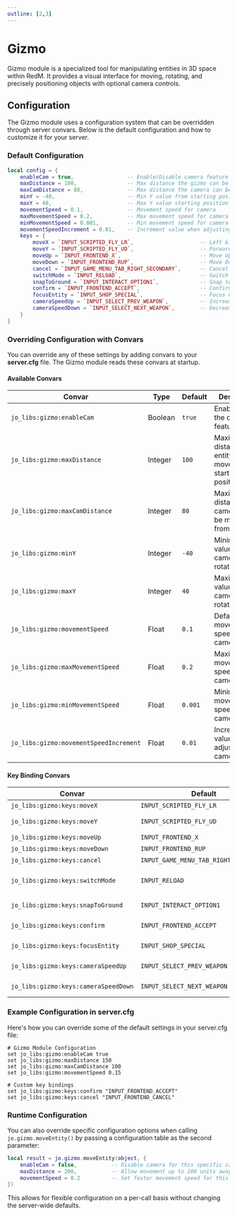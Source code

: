 ```yaml
---
outline: [2,3]
---
```

# Gizmo <BadgeClient/>

Gizmo module is a specialized tool for manipulating entities in 3D space within RedM. It provides a visual interface for moving, rotating, and precisely positioning objects with optional camera controls.

<!--@include: ./autodoc/autodoc_client_functions.md-->

## Configuration

The Gizmo module uses a configuration system that can be overridden through server convars. Below is the default configuration and how to customize it for your server.

### Default Configuration

```lua
local config = {
    enableCam = true,                 -- Enable/Disable camera feature
    maxDistance = 100,                -- Max distance the gizmo can be moved from starting position
    maxCamDistance = 80,              -- Max distance the camera can be moved from the player
    minY = -40,                       -- Min Y value from starting position for camera
    maxY = 40,                        -- Max Y value starting position for camera
    movementSpeed = 0.1,              -- Movement speed for camera
    maxMovementSpeed = 0.2,           -- Max movement speed for camera
    minMovementSpeed = 0.001,         -- Min movement speed for camera
    movementSpeedIncrement = 0.01,    -- Increment value when adjusting camera speed
    keys = {
        moveX = `INPUT_SCRIPTED_FLY_LR`,                     -- Left & Right (A-D)
        moveY = `INPUT_SCRIPTED_FLY_UD`,                     -- Forward & Backward (W-S)
        moveUp = `INPUT_FRONTEND_X`,                         -- Move Up (Q)
        moveDown = `INPUT_FRONTEND_RUP`,                     -- Move Down (E)
        cancel = `INPUT_GAME_MENU_TAB_RIGHT_SECONDARY`,      -- Cancel (X)
        switchMode = `INPUT_RELOAD`,                         -- Switch mode (R)
        snapToGround = `INPUT_INTERACT_OPTION1`,             -- Snap to ground (G)
        confirm = `INPUT_FRONTEND_ACCEPT`,                   -- Confirm (ENTER)
        focusEntity = `INPUT_SHOP_SPECIAL`,                  -- Focus entity (F)
        cameraSpeedUp = `INPUT_SELECT_PREV_WEAPON`,          -- Increase camera speed (Scroll UP)
        cameraSpeedDown = `INPUT_SELECT_NEXT_WEAPON`,        -- Decrease camera speed (Scroll DOWN)
    }
}
```

### Overriding Configuration with Convars

You can override any of these settings by adding convars to your **server.cfg** file. The Gizmo module reads these convars at startup.

#### Available Convars

| Convar | Type | Default | Description |
|--------|------|---------|-------------|
| `jo_libs:gizmo:enableCam` | Boolean | `true` | Enable/disable the camera feature |
| `jo_libs:gizmo:maxDistance` | Integer | `100` | Maximum distance entity can be moved from starting position |
| `jo_libs:gizmo:maxCamDistance` | Integer | `80` | Maximum distance camera can be moved from player |
| `jo_libs:gizmo:minY` | Integer | `-40` | Minimum Y value for camera rotation |
| `jo_libs:gizmo:maxY` | Integer | `40` | Maximum Y value for camera rotation |
| `jo_libs:gizmo:movementSpeed` | Float | `0.1` | Default movement speed for camera |
| `jo_libs:gizmo:maxMovementSpeed` | Float | `0.2` | Maximum movement speed for camera |
| `jo_libs:gizmo:minMovementSpeed` | Float | `0.001` | Minimum movement speed for camera |
| `jo_libs:gizmo:movementSpeedIncrement` | Float | `0.01` | Increment value when adjusting camera speed |

#### Key Binding Convars

| Convar | Default | Description |
|--------|---------|-------------|
| `jo_libs:gizmo:keys:moveX` | `INPUT_SCRIPTED_FLY_LR` | Move left/right |
| `jo_libs:gizmo:keys:moveY` | `INPUT_SCRIPTED_FLY_UD` | Move forward/backward |
| `jo_libs:gizmo:keys:moveUp` | `INPUT_FRONTEND_X` | Move up |
| `jo_libs:gizmo:keys:moveDown` | `INPUT_FRONTEND_RUP` | Move down |
| `jo_libs:gizmo:keys:cancel` | `INPUT_GAME_MENU_TAB_RIGHT_SECONDARY` | Cancel operation |
| `jo_libs:gizmo:keys:switchMode` | `INPUT_RELOAD` | Switch between translate/rotate modes |
| `jo_libs:gizmo:keys:snapToGround` | `INPUT_INTERACT_OPTION1` | Snap entity to ground |
| `jo_libs:gizmo:keys:confirm` | `INPUT_FRONTEND_ACCEPT` | Confirm placement |
| `jo_libs:gizmo:keys:focusEntity` | `INPUT_SHOP_SPECIAL` | Toggle focus on entity |
| `jo_libs:gizmo:keys:cameraSpeedUp` | `INPUT_SELECT_PREV_WEAPON` | Increase camera speed |
| `jo_libs:gizmo:keys:cameraSpeedDown` | `INPUT_SELECT_NEXT_WEAPON` | Decrease camera speed |

### Example Configuration in server.cfg

Here's how you can override some of the default settings in your server.cfg file:

```
# Gizmo Module Configuration
set jo_libs:gizmo:enableCam true
set jo_libs:gizmo:maxDistance 150
set jo_libs:gizmo:maxCamDistance 100
set jo_libs:gizmo:movementSpeed 0.15

# Custom key bindings
set jo_libs:gizmo:keys:confirm "INPUT_FRONTEND_ACCEPT"
set jo_libs:gizmo:keys:cancel "INPUT_FRONTEND_CANCEL"
```

### Runtime Configuration

You can also override specific configuration options when calling `jo.gizmo.moveEntity()` by passing a configuration table as the second parameter:

```lua
local result = jo.gizmo.moveEntity(object, {
    enableCam = false,           -- Disable camera for this specific call
    maxDistance = 200,           -- Allow movement up to 200 units away
    movementSpeed = 0.2          -- Set faster movement speed for this instance
})
```

This allows for flexible configuration on a per-call basis without changing the server-wide defaults.